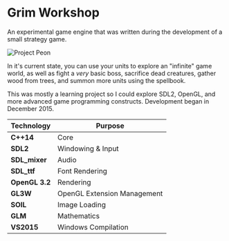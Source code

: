 # Grim Workshop

An experimental game engine that was written during the development of a small strategy game.

![Project Peon](http://declanhopkins.com/static/images/screenshots/peon.png)

In it's current state, you can use your units to explore an "infinite" game world, as well as fight a _very_ basic boss, sacrifice dead creatures, gather wood from trees, and summon more units using the spellbook.

This was mostly a learning project so I could explore SDL2, OpenGL, and more advanced game programming constructs. Development began in December 2015.

Technology     | Purpose
---------------|----------
**C++14**      | Core
**SDL2**       | Windowing & Input
**SDL_mixer**  | Audio
**SDL_ttf**    | Font Rendering
**OpenGL 3.2** | Rendering
**GL3W**       | OpenGL Extension Management
**SOIL**       | Image Loading
**GLM**        | Mathematics
**VS2015**     | Windows Compilation

